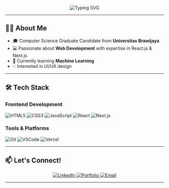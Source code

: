 <p align="center">
  <img src="https://readme-typing-svg.demolab.com?font=Fira+Code&weight=600&size=30&duration=4000&pause=1000&color=58A6FF&center=true&vCenter=true&width=500&lines=Hi+there%2C+I'm+Naufal;Welcome+to+my+GitHub" alt="Typing SVG" />
</p>

---

## 👨‍💻 About Me


- 🎓 Computer Science Graduate Candidate from **Universitas Brawijaya**
- 💻 Passionate about **Web Development** with expertise in React.js & Next.js
- 🌱 Currently learning **Machine Learning**
- 💡 Interested in UI/UX design

---

## 🛠️ Tech Stack

### Frontend Development
![HTML5](https://img.shields.io/badge/HTML5-E34F26?style=for-the-badge&logo=html5&logoColor=white)
![CSS3](https://img.shields.io/badge/CSS3-1572B6?style=for-the-badge&logo=css3&logoColor=white)
![JavaScript](https://img.shields.io/badge/JavaScript-F7DF1E?style=for-the-badge&logo=javascript&logoColor=black)
![React](https://img.shields.io/badge/React-20232A?style=for-the-badge&logo=react&logoColor=61DAFB)
![Next.js](https://img.shields.io/badge/Next.js-000000?style=for-the-badge&logo=nextdotjs&logoColor=white)

### Tools & Platforms
![Git](https://img.shields.io/badge/Git-F05032?style=for-the-badge&logo=git&logoColor=white)
![VSCode](https://img.shields.io/badge/VSCode-007ACC?style=for-the-badge&logo=visual-studio-code&logoColor=white)
![Vercel](https://img.shields.io/badge/Vercel-000000?style=for-the-badge&logo=vercel&logoColor=white)

---


## 📫 Let's Connect!

<p align="center">
  <a href="https://www.linkedin.com/in/m-naufal-fawwaz-haryono/">
    <img src="https://img.shields.io/badge/LinkedIn-0077B5?style=for-the-badge&logo=linkedin&logoColor=white" alt="LinkedIn" />
  </a>
  <a href="https://naufalfawwaz.vercel.app/">
    <img src="https://img.shields.io/badge/Portfolio-FF7130?style=for-the-badge&logo=vercel&logoColor=white" alt="Portfolio" />
  </a>
  <a href="mailto:naufal2738@gmail.com">
    <img src="https://img.shields.io/badge/Email-D14836?style=for-the-badge&logo=gmail&logoColor=white" alt="Email" />
  </a>
</p>

---
